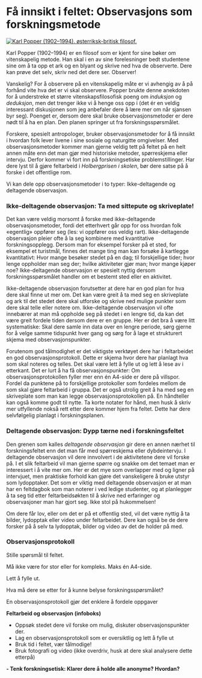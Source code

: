 # Få innsikt i feltet: Observasjons som forskningsmetode

<p><a href="https://snl.no/Karl_Popper"><img class="right small" id="karlpopper19021994.sterriksk-britiskfilosof." src="http://jekyll-hyde.no/holberg/wp-content/uploads/2014/12/Karl_Popper-2.jpg" alt="Karl Popper (1902–1994). østerriksk-britisk filosof." title="Karl Popper (1902–1994). østerriksk-britisk filosof." /></a></p>
Karl Popper (1902–1994) er en filosof som er kjent for sine bøker om vitenskapelig metode. Han skal i en av sine forelesninger bedt studentene sine om å ta opp et ark og en blyant og skrive ned hva de observerte. Dere kan prøve det selv, skriv ned det dere ser. Observer!

Vanskelig? For å observere på en vitenskapelig måte er vi avhengig av å på forhånd vite hva det er vi skal observere. Popper brukte denne anekdoten for å understreke et større vitenskapsfilosofisk poeng om _induksjon_ og _deduksjon_, men det trenger ikke vi å henge oss opp i (det ér en veldig interessant diskusjonen som jeg anbefaler dere å lære mer om når sjansen byr seg). Poenget er, dersom dere skal bruke observasjonsmetoder er dere nødt til å ha en plan. Den planen springer ut fra forskningsspørsmålet.

Forskere, spesielt antropologer, bruker observasjonsmetoder for å få innsikt i hvordan folk lever livene i sine sosiale og naturgitte omgivelser. Med observasjonsmetoder kommer man gjerne veldig tett på feltet på en helt annen måte enn det man gjør med historiske metoder, spørreskjema eller intervju. Derfor kommer vi fort inn på forskningsetiske problemstillinger. Har dere lyst til å gjøre feltarbeid i _Holbergprisen i skolen_, bør dere satse på å forske i det offentlige rom.

Vi kan dele opp observasjonsmetoder i to typer: Ikke-deltagende og deltagende observasjon.

### Ikke-deltagende observasjon: Ta med sittepute og skriveplate!

Det kan være veldig morsomt å forske med ikke-deltagende observasjonsmetoder, fordi det etterhvert går opp for oss hvordan folk «egentlig» oppfører seg (les: vi oppfører oss veldig rart). Ikke-deltagende observasjon pleier ofte å la seg kombinere med kvantitative forskningsopplegg. Dersom man for eksempel forsker på et sted, for eksempel et turistmål, finnes det mange ting man kan forsøke å kartlegge kvantitativt: Hvor mange besøker stedet på en dag; til forskjellige tider; hvor lenge oppholder man seg der; hvilke aktiviteter gjør man; hvor mange kjøper noe? Ikke-deltagende observasjon er spesielt nyttig dersom forskningsspørsmålet handler om et bestemt sted eller en aktivitet.

Ikke-deltagende observasjon forutsetter at dere har en god plan for hva dere skal finne ut mer om. Det kan være greit å ta med seg en skriveplate og ark til det stedet dere skal utforske og skrive ned mulige punkter som dere skal telle eller notere om. Ikke-deltagende observasjon vil ofte innebærer at man må oppholde seg på stedet i en lengre tid, da kan det være greit fordele tiden dersom dere er en gruppe. Her er det bra å være litt systematiske: Skal dere samle inn data over en lengre periode, sørg gjerne for å velge samme tidspunkt hver gang og sørg for å lage et strukturert skjema med observasjonspunkter.

Forutenom god tålmodighet er det viktigste verktøyet dere har i feltarbeidet en god observasjonsprotokoll. Dette er skjema hvor dere har planlagt hva som skal noteres og telles. Det skal være lett å fylle ut og lett å lese av i etterkant. Det er lurt å ha få observasjonspunkter: Om observasjonsprotokollen fyller mer enn én A4-side er dere på villspor. Fordel da punktene på to forskjellige protokoller som fordeles mellom de som skal gjøre feltarbeid i gruppa. Det er også utrolig greit å ha med seg en skriveplate som man kan legge observasjonsprotokollen på. En håndteller kan også komme godt til nytte. Ta korte notater for hånd, men husk å skriv mer utfyllende nokså rett etter dere kommer hjem fra feltet. Dette har dere selvfølgelig planlagt i forskningsplanen.

### Deltagende observasjon: Dypp tærne ned i forskningsfeltet

Den grenen som kalles _deltagende observasjon_ gir dere en annen nærhet til forskningsfeltet enn det man får med spørreskjema eller dybdeintervju. I deltagende observasjon vil dere innvolvert i de aktivitetene dere vil forske på. I et slik feltarbeid vil man gjerne spørre og snakke om det temaet man er interessert i å vite mer om. Her er det mye som overlapper med og ligner på intervjuet, men praktiske forhold kan gjøre det vanskeligere å bruke utstyr som lydopptaker. Det som er viktig med deltagende observasjon er at man har en feltdagbok som man noterer i ved ledige studenter, og at planlegger å ta seg tid etter feltarbeidsøkten til å skrive ned erfaringer og observasjoner man har gjort seg. Ikke stol på hukommelsen!

Om dere får lov, eller om det er på et offentlig sted, vil det være nyttig å ta bilder, lydopptak eller video under feltarbeidet. Dere kan også be de dere forsker på å selv ta lydopptak, bilder og video av det de holder på med.

### Observasjonsprotokoll

Stille spørsmål til feltet.

Må ikke være for stor eller for kompleks. Maks én A4-side.

Lett å fylle ut.

Hva må dere se etter for å kunne belyse forskningsspørsmålet?

En observasjonsprotokoll gjør det enklere å fordele oppgaver

**Feltarbeid og observasjon (infoboks)**

  * Oppsøk stedet dere vil forske om mulig, diskuter observasjonspunkter der.
  * Lag en observasjonsprotokoll som er oversiktlig og lett å fylle ut
  * Bruk tid i feltet, vær tålmodige!
  * Bruk fotografi og video (ikke overdriv, husk at dere skal analysere dette etterpå)

**- Tenk forskningsetisk: Klarer dere å holde alle anonyme? Hvordan?**
